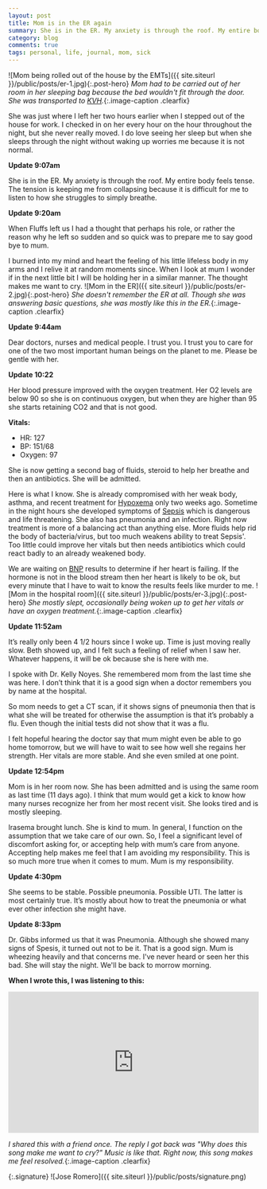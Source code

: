 ```yaml
---
layout: post
title: Mom is in the ER again
summary: She is in the ER. My anxiety is through the roof. My entire body feels tense. The tension is keeping me from collapsing because it is difficult for me to listen to how she struggles to simply breathe.
category: blog
comments: true
tags: personal, life, journal, mom, sick 
---
```


![Mom being rolled out of the house by the EMTs]({{ site.siteurl }}/public/posts/er-1.jpg){:.post-hero}
*Mom had to be carried out of her room in her sleeping bag because the bed wouldn't fit through the door. She was transported to [KVH](https://www.kvhealthcare.org/).*{:.image-caption .clearfix}

She was just where I left her two hours earlier when I stepped out of the house for work. I checked in on her every hour on the hour throughout the night, but she never really moved. I do love seeing her sleep but when she sleeps through the night without waking up worries me because it is not normal. 

**Update 9:07am**

She is in the ER. My anxiety is through the roof. My entire body feels tense. The tension is keeping me from collapsing because it is difficult for me to listen to how she struggles to simply breathe. 

**Update 9:20am**

When Fluffs left us I had a thought that perhaps his role, or rather the reason why he left so sudden and so quick was to prepare me to say good bye to mum. 

I burned into my mind and heart the feeling of his little lifeless body in my arms and I relive it at random moments since. When I look at mum I wonder if in the next little bit I will be holding her in a similar manner. The thought makes me want to cry. 
![Mom in the ER]({{ site.siteurl }}/public/posts/er-2.jpg){:.post-hero}
*She doesn't remember the ER at all. Though she was answering basic questions, she was mostly like this in the ER.*{:.image-caption .clearfix}

**Update 9:44am**

Dear doctors, nurses and medical people. I trust you. I trust you to care for one of the two most important human beings on the planet to me. Please be gentle with her. 

**Update 10:22**

Her blood pressure improved with the oxygen treatment. Her O2 levels are below 90 so she is on continuous oxygen, but when they are higher than 95 she starts retaining CO2 and that is not good. 

**Vitals:**
- HR: 127
- BP: 151/68
- Oxygen: 97

She is now getting a second bag of fluids, steroid to help her breathe and then an antibiotics. She will be admitted. 

Here is what I know. She is already compromised with her weak body, asthma, and recent treatment for [Hypoxema](https://en.wikipedia.org/wiki/Hypoxemia) only two weeks ago. Sometime in the night hours she developed symptoms of [Sepsis](https://en.m.wikipedia.org/wiki/Sepsis) which is dangerous and life threatening. She also has pneumonia and an infection. Right now treatment is more of a balancing act than anything else. More fluids help rid the body of bacteria/virus, but too much weakens ability to treat Sepsis'. Too little could improve her vitals but then needs antibiotics which could react badly to an already weakened body.

We are waiting on [BNP](https://my.clevelandclinic.org/health/diagnostics/16814-nt-prob-type-natriuretic-peptide-bnp) results to determine if her heart is failing. If the hormone is not in the blood stream then her heart is likely to be ok, but every minute that I have to wait to know the results feels like murder to me.
![Mom in the hospital room]({{ site.siteurl }}/public/posts/er-3.jpg){:.post-hero}
*She mostly slept, occasionally being woken up to get her vitals or have an oxygen treatment.*{:.image-caption .clearfix}

**Update 11:52am**

It’s really only been 4 1/2 hours since I woke up. Time is just moving really slow. Beth showed up, and I felt such a feeling of relief when I saw her. Whatever happens, it will be ok because she is here with me. 

I spoke with Dr. Kelly Noyes. She remembered mom from the last time she was here. I don’t think that it is a good sign when a doctor remembers you by name at the hospital.

So mom needs to get a CT scan, if it shows signs of pneumonia then that is what she will be treated for otherwise the assumption is that it’s probably a flu. Even though the initial tests did not show that it was a flu.

I felt hopeful hearing the doctor say that mum might even be able to go home tomorrow, but we will have to wait to see how well she regains her strength. Her vitals are more stable. And she even smiled at one point. 

**Update 12:54pm**

Mom is in her room now. She has been admitted and is using the same room as last time (11 days ago). I think that mum would get a kick to know how many nurses recognize her from her most recent visit. She looks tired and is mostly sleeping.

Irasema brought lunch. She is kind to mum. In general, I function on the assumption that we take care of our own. So, I feel a significant level of discomfort asking for, or accepting help with mum’s care from anyone. Accepting help makes me feel that I am avoiding my responsibility. This is so much more true when it comes to mum. Mum is my responsibility. 

**Update 4:30pm**

She seems to be stable. Possible pneumonia. Possible UTI. The latter is most certainly true. It’s mostly about how to treat the pneumonia or what ever other infection she might have.

**Update 8:33pm**

Dr. Gibbs informed us that it was Pneumonia. Although she showed many signs of Spesis, it turned out not to be it. That is a good sign. Mum is wheezing heavily and that concerns me. I've never heard or seen her this bad. She will stay the night. We'll be back to morrow morning.  

**When I wrote this, I was listening to this:**
 <style>.embed-container { position: relative; padding-bottom: 56.25%; height: 0; overflow: hidden; max-width: 100%; } .embed-container iframe, .embed-container object, .embed-container embed { position: absolute; top: 0; left: 0; width: 100%; height: 100%; }</style>
<div class='embed-container'><iframe src='https://www.youtube.com/embed/qmvhtB9s4yk?start=3&end=189&version=3&amp;rel=0&amp;t=27s&amp;showinfo=0' frameborder='0' allowfullscreen></iframe></div>

*I shared this with a friend once. The reply I got back was "Why does this song make me want to cry?" Music is like that. Right now, this song makes me feel resolved.*{:.image-caption .clearfix}

{:.signature}
![Jose Romero]({{ site.siteurl }}/public/posts/signature.png)

